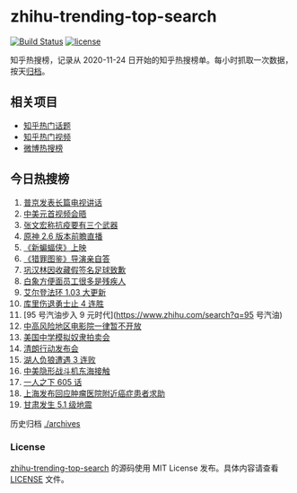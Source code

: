 # zhihu-trending-top-search

[![Build Status](https://github.com/justjavac/zhihu-trending-top-search/workflows/ci/badge.svg?branch=main)](https://github.com/justjavac/zhihu-trending-top-search/actions)
[![license](https://img.shields.io/github/license/justjavac/zhihu-trending-top-search)](https://github.com/justjavac/zhihu-trending-top-search/blob/main/LICENSE)

知乎热搜榜，记录从 2020-11-24 日开始的知乎热搜榜单。每小时抓取一次数据，按天[归档](./archives)。

## 相关项目

- [知乎热门话题](https://github.com/justjavac/zhihu-trending-hot-questions)
- [知乎热门视频](https://github.com/justjavac/zhihu-trending-hot-video)
- [微博热搜榜](https://github.com/justjavac/weibo-trending-hot-search)

## 今日热搜榜

<!-- BEGIN -->
<!-- 最后更新时间 Sat Mar 19 2022 06:10:10 GMT+0800 (China Standard Time) -->

1. [普京发表长篇电视讲话](https://www.zhihu.com/search?q=普京长篇电视讲话)
1. [中美元首视频会晤](https://www.zhihu.com/search?q=中美元首会晤)
1. [张文宏称抗疫要有三个武器](https://www.zhihu.com/search?q=张文宏)
1. [原神 2.6 版本前瞻直播](https://www.zhihu.com/search?q=原神)
1. [《新蝙蝠侠》上映](https://www.zhihu.com/search?q=新蝙蝠侠)
1. [《猎罪图鉴》导演亲自答](https://www.zhihu.com/search?q=猎罪图鉴)
1. [巩汉林因收藏假签名足球致歉](https://www.zhihu.com/search?q=巩汉林)
1. [白象方便面员工很多是残疾人](https://www.zhihu.com/search?q=白象)
1. [艾尔登法环 1.03 大更新](https://www.zhihu.com/search?q=艾尔登法环更新)
1. [库里伤退勇士止 4 连胜](https://www.zhihu.com/search?q=勇士)
1. [95 号汽油步入 9 元时代](https://www.zhihu.com/search?q=95 号汽油)
1. [中高风险地区电影院一律暂不开放](https://www.zhihu.com/search?q=国家电影局发文)
1. [美国中学模拟奴隶拍卖会](https://www.zhihu.com/search?q=模拟奴隶拍卖会)
1. [清朗行动发布会](https://www.zhihu.com/search?q=清朗行动)
1. [湖人负狼遭遇 3 连败](https://www.zhihu.com/search?q=湖人)
1. [中美隐形战斗机东海接触](https://www.zhihu.com/search?q=中美隐形战斗机)
1. [一人之下 605 话](https://www.zhihu.com/search?q=一人之下)
1. [上海发布回应肿瘤医院附近癌症患者求助](https://www.zhihu.com/search?q=上海发布回应癌症患者求助)
1. [甘肃发生 5.1 级地震](https://www.zhihu.com/search?q=甘肃地震)

<!-- END -->

历史归档 [./archives](./archives)

### License

[zhihu-trending-top-search](https://github.com/justjavac/zhihu-trending-top-search)
的源码使用 MIT License 发布。具体内容请查看 [LICENSE](./LICENSE) 文件。
